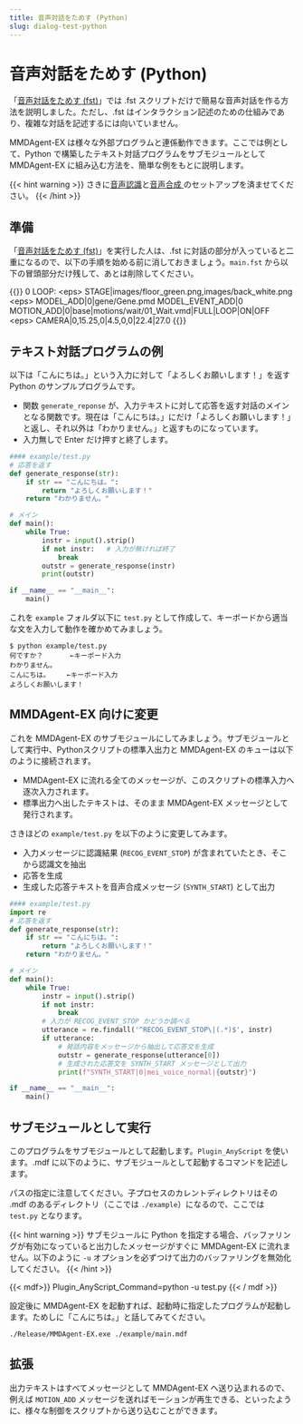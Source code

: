 ```yaml
---
title: 音声対話をためす (Python)
slug: dialog-test-python
---
```

# 音声対話をためす (Python)

「[音声対話をためす (fst)](../dialog-test-fst)」では .fst スクリプトだけで簡易な音声対話を作る方法を説明しました。ただし、.fst はインタラクション記述のための仕組みであり、複雑な対話を記述するには向いていません。

MMDAgent-EX は様々な外部プログラムと連係動作できます。ここでは例として、Python で構築したテキスト対話プログラムをサブモジュールとして MMDAgent-EX に組み込む方法を、簡単な例をもとに説明します。

{{< hint warning >}}
さきに[音声認識](../asr-setup)と[音声合成
](../tts-test)のセットアップを済ませてください。
{{< /hint >}}

## 準備

「[音声対話をためす (fst)](../dialog-test-fst)」を実行した人は、.fst に対話の部分が入っていると二重になるので、以下の手順を始める前に消しておきましょう。`main.fst` から以下の冒頭部分だけ残して、あとは削除してください。

{{<fst>}}
0 LOOP:
    &lt;eps&gt; STAGE|images/floor_green.png,images/back_white.png
    &lt;eps&gt; MODEL_ADD|0|gene/Gene.pmd
    MODEL_EVENT_ADD|0  MOTION_ADD|0|base|motions/wait/01_Wait.vmd|FULL|LOOP|ON|OFF
    &lt;eps&gt; CAMERA|0,15.25,0|4.5,0,0|22.4|27.0
{{</fst>}}

## テキスト対話プログラムの例

以下は「こんにちは。」という入力に対して「よろしくお願いします！」を返す Python のサンプルプログラムです。

- 関数 `generate_reponse` が、入力テキストに対して応答を返す対話のメインとなる関数です。現在は「こんにちは。」にだけ「よろしくお願いします！」と返し、それ以外は「わかりません。」と返すものになっています。
- 入力無しで Enter だけ押すと終了します。

```python
#### example/test.py
# 応答を返す
def generate_response(str):
    if str == "こんにちは。":
        return "よろしくお願いします！"
    return "わかりません。"

# メイン
def main():
    while True:
        instr = input().strip()
        if not instr:   # 入力が無ければ終了
            break
        outstr = generate_response(instr)
        print(outstr)

if __name__ == "__main__":
    main()
```

これを `example` フォルダ以下に `test.py` として作成して、キーボードから適当な文を入力して動作を確かめてみましょう。

```shell
$ python example/test.py
何ですか？　　　　←キーボード入力
わかりません。
こんにちは。　　　←キーボード入力
よろしくお願いします！
```

## MMDAgent-EX 向けに変更

これを MMDAgent-EX のサブモジュールにしてみましょう。サブモジュールとして実行中、Pythonスクリプトの標準入出力と MMDAgent-EX のキューは以下のように接続されます。

- MMDAgent-EX に流れる全てのメッセージが、このスクリプトの標準入力へ逐次入力されます。
- 標準出力へ出したテキストは、そのまま MMDAgent-EX メッセージとして発行されます。

さきほどの `example/test.py` を以下のように変更してみます。

- 入力メッセージに認識結果 (`RECOG_EVENT_STOP`) が含まれていたとき、そこから認識文を抽出
- 応答を生成
- 生成した応答テキストを音声合成メッセージ (`SYNTH_START`) として出力

```python
#### example/test.py
import re
# 応答を返す
def generate_response(str):
    if str == "こんにちは。":
        return "よろしくお願いします！"
    return "わかりません。"

# メイン
def main():
    while True:
        instr = input().strip()
        if not instr:
            break
        # 入力が RECOG_EVENT_STOP かどうか調べる
        utterance = re.findall('^RECOG_EVENT_STOP\|(.*)$', instr)
        if utterance:
            # 発話内容をメッセージから抽出して応答文を生成
            outstr = generate_response(utterance[0])
            # 生成された応答文を SYNTH_START メッセージとして出力
            print(f"SYNTH_START|0|mei_voice_normal|{outstr}")

if __name__ == "__main__":
    main()
```

## サブモジュールとして実行

このプログラムをサブモジュールとして起動します。`Plugin_AnyScript` を使います。.mdf に以下のように、サブモジュールとして起動するコマンドを記述します。

パスの指定に注意してください。子プロセスのカレントディレクトリはその .mdf のあるディレクトリ（ここでは `./example`）になるので、ここでは `test.py` となります。

{{< hint warning >}}
サブモジュールに Python を指定する場合、バッファリングが有効になっていると出力したメッセージがすぐに MMDAgent-EX に流れません。以下のように `-u` オプションを必ずつけて出力のバッファリングを無効化してください。
{{< /hint >}}

{{< mdf>}}
Plugin_AnyScript_Command=python -u test.py
{{< / mdf >}}

設定後に MMDAgent-EX を起動すれば、起動時に指定したプログラムが起動します。ためしに「こんにちは。」と話してみてください。

```shell
./Release/MMDAgent-EX.exe ./example/main.mdf
```

## 拡張

出力テキストはすべてメッセージとして MMDAgent-EX へ送り込まれるので、例えば `MOTION_ADD` メッセージを送ればモーションが再生できる、といったように、様々な制御をスクリプトから送り込むことができます。